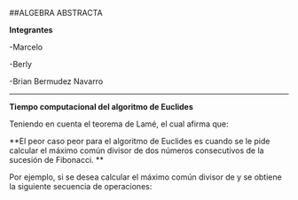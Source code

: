 ##ALGEBRA ABSTRACTA

**Integrantes**

-Marcelo

-Berly

-Brian Bermudez Navarro

------------

**Tiempo computacional del algoritmo de Euclides**

Teniendo en cuenta el teorema de Lamé, el cual afirma que:

**El peor caso peor para el algoritmo de Euclides es cuando se le pide calcular el máximo común divisor de dos números consecutivos de la sucesión de Fibonacci. **

Por ejemplo, si se desea calcular el máximo común divisor de   y   se obtiene la siguiente secuencia de operaciones:

